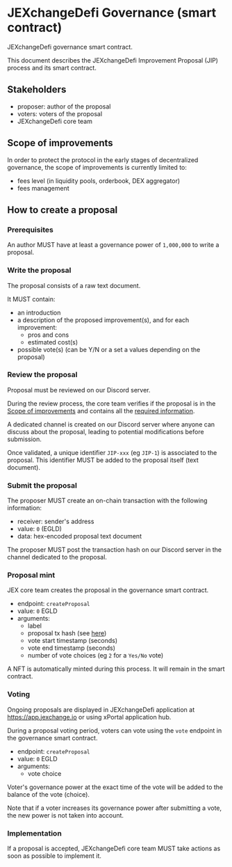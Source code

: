 # JEXchangeDefi Governance (smart contract)

JEXchangeDefi governance smart contract.

This document describes the JEXchangeDefi Improvement Proposal (JIP) process and its smart contract.

## Stakeholders

- proposer: author of the proposal
- voters: voters of the proposal
- JEXchangeDefi core team

## Scope of improvements

In order to protect the protocol in the early stages of decentralized governance, the scope of improvements is currently limited to:

- fees level (in liquidity pools, orderbook, DEX aggregator)
- fees management

## How to create a proposal

### Prerequisites

An author MUST have at least a governance power of `1,000,000` to write a proposal.

### Write the proposal

The proposal consists of a raw text document.

It MUST contain:

- an introduction
- a description of the proposed improvement(s), and for each improvement:
  - pros and cons
  - estimated cost(s)
- possible vote(s) (can be Y/N or a set a values depending on the proposal)

### Review the proposal

Proposal must be reviewed on our Discord server.

During the review process, the core team verifies if the proposal is in the [Scope of improvements](#scope-of-improvements) and contains all the [required information](#write-the-proposal).

A dedicated channel is created on our Discord server where anyone can discuss about the proposal, leading to potential modifications before submission.

Once validated, a unique identifier `JIP-xxx` (eg `JIP-1`) is associated to the proposal. This identifier MUST be added to the proposal itself (text document).

### Submit the proposal

The proposer MUST create an on-chain transaction with the following information:

- receiver: sender's address
- value: `0` (EGLD)
- data: hex-encoded proposal text document

The proposer MUST post the transaction hash on our Discord server in the channel dedicated to the proposal.

### Proposal mint

JEX core team creates the proposal in the governance smart contract.

- endpoint: `createProposal`
- value: `0` EGLD
- arguments:
  - label
  - proposal tx hash (see [here](#submit-the-proposal))
  - vote start timestamp (seconds)
  - vote end timestamp (seconds)
  - number of vote choices (eg `2` for a `Yes/No` vote)

A NFT is automatically minted during this process. It will remain in the smart contract.

### Voting

Ongoing proposals are displayed in JEXchangeDefi application at https://app.jexchange.io or using xPortal application hub.

During a proposal voting period, voters can vote using the `vote` endpoint in the governance smart contract.

- endpoint: `createProposal`
- value: `0` EGLD
- arguments:
  - vote choice

Voter's governance power at the exact time of the vote will be added to the balance of the vote (choice).

Note that if a voter increases its governance power after submitting a vote, the new power is not taken into account.

### Implementation

If a proposal is accepted, JEXchangeDefi core team MUST take actions as soon as possible to implement it.
